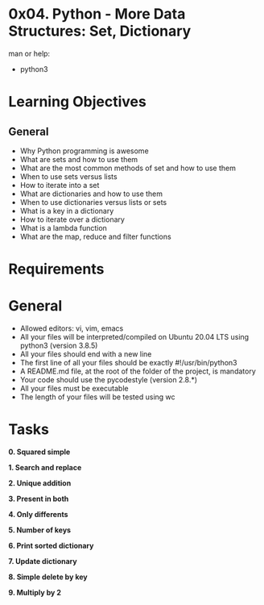 # 0x04. Python - More Data Structures: Set, Dictionary

man or help:

- python3

# Learning Objectives

## General

- Why Python programming is awesome
- What are sets and how to use them
- What are the most common methods of set and how to use them
- When to use sets versus lists
- How to iterate into a set
- What are dictionaries and how to use them
- When to use dictionaries versus lists or sets
- What is a key in a dictionary
- How to iterate over a dictionary
- What is a lambda function
- What are the map, reduce and filter functions

# Requirements

# General

- Allowed editors: vi, vim, emacs
- All your files will be interpreted/compiled on Ubuntu 20.04 LTS using python3 (version 3.8.5)
- All your files should end with a new line
- The first line of all your files should be exactly #!/usr/bin/python3
- A README.md file, at the root of the folder of the project, is mandatory
- Your code should use the pycodestyle (version 2.8.*)
- All your files must be executable
- The length of your files will be tested using wc

# Tasks

**0. Squared simple**

**1. Search and replace**

**2. Unique addition**

**3. Present in both**

**4. Only differents**

**5. Number of keys**

**6. Print sorted dictionary**

**7. Update dictionary**

**8. Simple delete by key**

**9. Multiply by 2**

